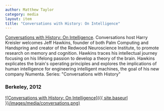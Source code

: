 ```yaml
---
author: Matthew Taylor
category: media
layout: item
title: "Conversations with History: On Intelligence"
---
```


<a href="http://www.youtube.com/watch?v=e5xyF84dw2o" rel="prettyPhoto" title="">Conversations with History: On Intelligence</a>.
Conversations host Harry Kreisler welcomes Jeff Hawkins, founder of both Palm Computing and Handspring and creator of the Redwood Neuroscience Institute, to promote research on memory and cognition. Hawkins traces his intellectual journey focusing on his lifelong passion to develop a theory of the brain. Hawkins explicates the brain's operating principles and explores the implications of human intelligence for engineering intelligent machines, the goal of his new company Numenta. Series: "Conversations with History"

### Berkeley, 2012

[![Conversations with History: On Intelligence]({{ site.baseurl }}/images/media/conversations.png)](http://www.youtube.com/watch?v=e5xyF84dw2o)
